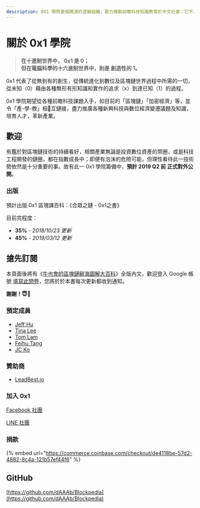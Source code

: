 ```yaml
---
description: 0X1 學院是個開源的虛擬組織，致力推動前瞻科技知識教育於中文社會；它不屬於任何人，同時也屬於所有人。
---
```


# 關於 0x1 學院

> **在十進制世界中， 0x1 是 0；  
> 但在電腦科學的十六進制世界中，則是 創造性的 1。**

0x1 代表了從無到有的創生，從傳統進化到數位及區塊鏈世界過程中所需的一切，從未知（0）藉由各種無形有形知識和實作的追求（x）到達已知（1）的過程。

0x1 學院期望從各種前瞻科技課題入手，如目前的「區塊鏈」「加密經濟」等，並令「產-學-教」相互鏈接，盡力推廣各種新興科技與數位經濟變遷議題及知識，培育人才，革新產業。

## 歡迎

有鑑於對區塊鏈技術的持續看好，相關產業無論是投資數位資產的幣圈，或是科技工程開發的鏈圈，都在指數成長中；即便有泡沫的危險可能，但理性看待此一技術勢依然是十分重要的事。故有此一 0x1 學院籌備中，**預計 2019 Q2 前 正式對外公開**。

### 出版

預計出版 0x1 區塊課百科：《合眾之鏈 - 0x1之書》

目前完程度：

* **35%** - _2018/10/23 更新_
* **45%** - _2019/03/12 更新_

## 搶先訂閱

本頁面後將有《[牛也會的區塊鏈辭海圖解大百科](blockpedia.md)》全版內文，歡迎登入 Google 帳號 [填寫此問卷](https://goo.gl/forms/iXXGvHa80jgtPJh52)，您將於於本書每次更新都收到通知。

**謝謝！😇🙇‍**

### 預定成員

* [Jeff Hu](https://medium.com/@jj1385jeff850527)
* [Tina Lee](https://medium.com/@tina26919742)
* [Tom Lam](https://www.linkedin.com/in/chungsang-tom-lam-586014158/)
* [Feihu Tang](http://www.andoromeda.net/)
* [JC Ko](https://medium.com/@daaab)

### 贊助商

* [LeadBest.io](http://LeadBest.io)

### 加入 0x1

[Facebook 社團](https://www.facebook.com/groups/0x1block/)

[LINE 社團](http://line.me/ti/g/ia2540UHZd) 

### 捐款

{% embed url="https://commerce.coinbase.com/checkout/de4118be-57d2-4882-8c4a-121b57ef44f6" %}



## GitHub

[https://github.com/dAAAb/Blockpedia](https://github.com/dAAAb/Blockpedia) 

